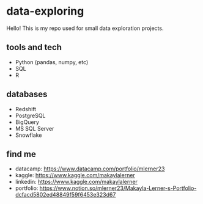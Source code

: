 # data-exploring
Hello! This is my repo used for small data exploration projects. 

## tools and tech 
- Python (pandas, numpy, etc)
- SQL
- R

## databases 
- Redshift
- PostgreSQL
- BigQuery
- MS SQL Server
- Snowflake

## find me
- datacamp: https://www.datacamp.com/portfolio/mlerner23
- kaggle: https://www.kaggle.com/makaylalerner
- linkedin: https://www.kaggle.com/makaylalerner
- portfolio: https://www.notion.so/mlerner23/Makayla-Lerner-s-Portfolio-dcfacd5802ed48849f59f6453e323d67

